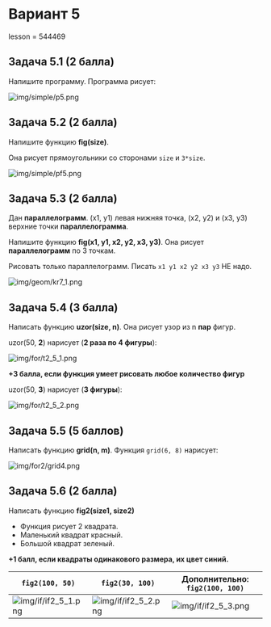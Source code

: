 # Вариант 5

lesson = 544469

## Задача 5.1 (2 балла)

Напишите программу. Программа рисует:

![img/simple/p5.png](https://raw.githubusercontent.com/tatyderb/python_myanmar/master/0_new_turtle/exam/img/simple/p5.png)

## Задача 5.2 (2 балла)

Напишите функцию **fig(size)**. 

Она рисует прямоугольники со сторонами `size` и `3*size`.

![img/simple/pf5.png](https://raw.githubusercontent.com/tatyderb/python_myanmar/master/0_new_turtle/exam/img/simple/pf5.png)

## Задача 5.3 (2 балла)

Дан **параллелограмм**. (x1, y1) левая нижняя точка, (x2, y2) и (x3, y3) верхние точки **параллелограмма**.

Напишите функцию **fig(x1, y1, x2, y2, x3, y3)**. Она рисует **параллелограмм** по 3 точкам. 

Рисовать только параллелограмм. Писать `x1 y1 x2 y2 x3 y3` НЕ надо.

![img/geom/kr7_1.png](https://raw.githubusercontent.com/tatyderb/python_myanmar/master/0_new_turtle/exam/img/geom/kr7_1.png)

## Задача 5.4 (3 балла)

Написать функцию **uzor(size, n)**. Она рисует узор из n **пар** фигур.

uzor(50, <b>2</b>) нарисует (**2 раза по 4 фигуры**):

![img/for/t2_5_1.png](https://raw.githubusercontent.com/tatyderb/python_myanmar/master/0_new_turtle/exam/img/for/t2_5_1.png)

**+3 балла, если функция умеет рисовать любое количество фигур**

uzor(50, <b>3</b>) нарисует (**3 фигуры**):

![img/for/t2_5_2.png](https://raw.githubusercontent.com/tatyderb/python_myanmar/master/0_new_turtle/exam/img/for/t2_5_2.png)

## Задача 5.5 (5 баллов)

Написать функцию **grid(n, m)**. Функция `grid(6, 8)` нарисует:

![img/for2/grid4.png](https://raw.githubusercontent.com/tatyderb/python_myanmar/master/0_new_turtle/exam/img/for2/grid5.png)


## Задача 5.6 (2 балла)

Написать функцию **fig2(size1, size2)**

* Функция рисует 2 квадрата.
* Маленький квадрат красный.
* Большой квадрат зеленый.

**+1 балл, если квадраты одинакового размера, их цвет синий.**

| `fig2(100, 50)` | `fig2(30, 100)` | Дополнительно: `fig2(100, 100)` |
|----|----|----|
| ![img/if/if2_5_1.png](https://raw.githubusercontent.com/tatyderb/python_myanmar/master/0_new_turtle/exam/img/if/if2_5_1.png) |  ![img/if/if2_5_2.png](https://raw.githubusercontent.com/tatyderb/python_myanmar/master/0_new_turtle/exam/img/if/if2_5_2.png)  | ![img/if/if2_5_3.png](https://raw.githubusercontent.com/tatyderb/python_myanmar/master/0_new_turtle/exam/img/if/if2_5_3.png) |

